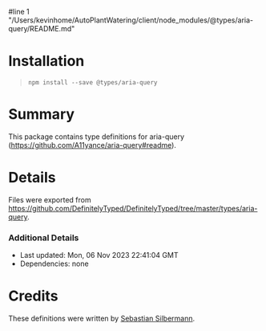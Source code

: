 #line 1 "/Users/kevinhome/AutoPlantWatering/client/node_modules/@types/aria-query/README.md"
# Installation
> `npm install --save @types/aria-query`

# Summary
This package contains type definitions for aria-query (https://github.com/A11yance/aria-query#readme).

# Details
Files were exported from https://github.com/DefinitelyTyped/DefinitelyTyped/tree/master/types/aria-query.

### Additional Details
 * Last updated: Mon, 06 Nov 2023 22:41:04 GMT
 * Dependencies: none

# Credits
These definitions were written by [Sebastian Silbermann](https://github.com/eps1lon).
